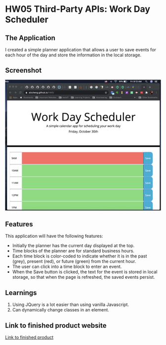 # HW05 Third-Party APIs: Work Day Scheduler

## The Application

I created a simple planner application that allows a user to save events for each hour of the day and store the information in the local storage. 

## Screenshot
![Screenshot of planner](./image/planner_screenshot.png)

## Features

This application will have the following features: 

* Initially the planner has the current day displayed at the top.
* Time blocks of the planner are for standard business hours.
* Each time block is color-coded to indicate whether it is in the past (grey), present (red), or future (green) from the current hour.
* The user can click into a time block to enter an event.
* When the Save button is clicked, the text for the event is stored in local storage, so that when the page is refreshed, the saved events persist.

## Learnings 

1. Using JQuery is a lot easier than using vanilla Javascript.
2. Can dynamically change classes in an element.

## Link to finished product website
[Link to finished product](https://alzcheng.github.io/workdayScheduler/)
